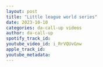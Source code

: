 ```yaml
---
layout: post
title: "Little league world series"
date: 2023-10-10
categories: da-call-up videos
author: da-call-up
spotify_track_id: 
youtube_video_id: i_RrVQUvGnw
apple_track_id: 
youtube_metadata: 
---
```

